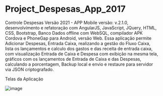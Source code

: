 # Project_Despesas_App_2017

Controle Despesas Versão 2021 - APP Mobile versão: v.2.1.0, desenvolvimento e refatoração com AngularJS, JavaScript, JQuery, HTML, CSS, Bootstrap, Banco Dados offline com WebSQL, compilador APK Cordova e PhoneGap para Android, versão Web. Essa aplicação permite Adicionar Despesas, Entrada Caixa, realizando a gestão do Fluxo Caixa, lista os lançamentos e calculo dos gastos e das receita de entrada caixa, com visualização Entrada de Caixa e Despesa com exibição na mesma tela, gráficos com os lançamentos de Entrada de Caixa e das Despesas, calculando a porcentagem, Backup local e envio e restaure para servidor via JSON criptografado.

Telas da Aplicação

![image](https://user-images.githubusercontent.com/28610102/196678484-f3775bee-9edc-4f8d-ba4d-2856fae092d3.png)

